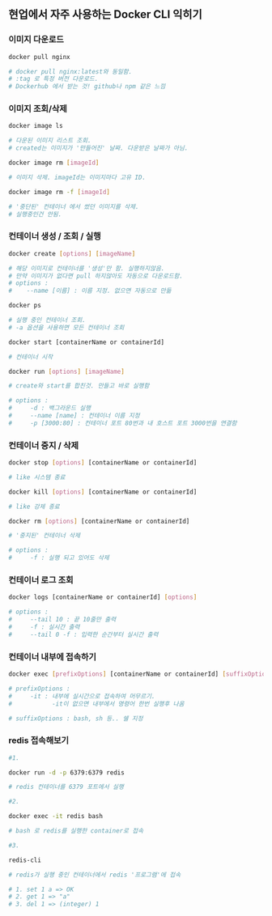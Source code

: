 ## 현업에서 자주 사용하는 Docker CLI 익히기

### 이미지 다운로드
```bash
docker pull nginx

# docker pull nginx:latest와 동일함. 
# :tag 로 특정 버전 다운로드.
# Dockerhub 에서 받는 것! github나 npm 같은 느낌
```
 

### 이미지 조회/삭제
```bash
docker image ls 

# 다운된 이미지 리스트 조회. 
# created는 이미지가 '만들어진' 날짜. 다운받은 날짜가 아님.
```
```bash
docker image rm [imageId] 

# 이미지 삭제. imageId는 이미지마다 고유 ID.
``` 
```bash
docker image rm -f [imageId] 

# '중단된' 컨테이너 에서 썼던 이미지를 삭제.
# 실행중인건 안됨.  
```
 
### 컨테이너 생성 / 조회 / 실행


```bash
docker create [options] [imageName]

# 해당 이미지로 컨테이너를 '생성'만 함. 실행하지않음.
# 만약 이미지가 없다면 pull 하지않아도 자동으로 다운로드함.
# options :
#    --name [이름] : 이름 지정. 없으면 자동으로 만듦
```
```bash
docker ps

# 실행 중인 컨테이너 조회. 
# -a 옵션을 사용하면 모든 컨테이너 조회
```
```bash
docker start [containerName or containerId]

# 컨테이너 시작
```
```bash
docker run [options] [imageName] 

# create와 start를 합친것. 만들고 바로 실행함

# options : 
#     -d : 백그라운드 실행
#     --name [name] : 컨테이너 이름 지정
#     -p [3000:80] : 컨테이너 포트 80번과 내 호스트 포트 3000번을 연결함
``` 
  

### 컨테이너 중지 / 삭제
```bash
docker stop [options] [containerName or containerId] 

# like 시스템 종료
```
```bash
docker kill [options] [containerName or containerId] 

# like 강제 종료
```
```bash
docker rm [options] [containerName or containerId]  

# '중지된' 컨테이너 삭제

# options : 
#     -f : 실행 되고 있어도 삭제
```

 
   

### 컨테이너 로그 조회
```bash
docker logs [containerName or containerId] [options]

# options :
#     --tail 10 : 끝 10줄만 출력
#     -f : 실시간 출력
#     --tail 0 -f : 입력한 순간부터 실시간 출력
```

  
### 컨테이너 내부에 접속하기
```bash
docker exec [prefixOptions] [containerName or containerId] [suffixOptions]

# prefixOptions : 
#     -it : 내부에 실시간으로 접속하여 머무르기.
#           -it이 없으면 내부에서 명령어 한번 실행후 나옴

# suffixOptions : bash, sh 등.. 쉘 지정
```

### redis 접속해보기
```bash
#1. 

docker run -d -p 6379:6379 redis

# redis 컨테이너를 6379 포트에서 실행
```
```bash
#2.

docker exec -it redis bash

# bash 로 redis를 실행한 container로 접속
``` 
```bash
#3.

redis-cli

# redis가 실행 중인 컨테이너에서 redis '프로그램'에 접속

# 1. set 1 a => OK
# 2. get 1 => "a"
# 3. del 1 => (integer) 1
```
   
    